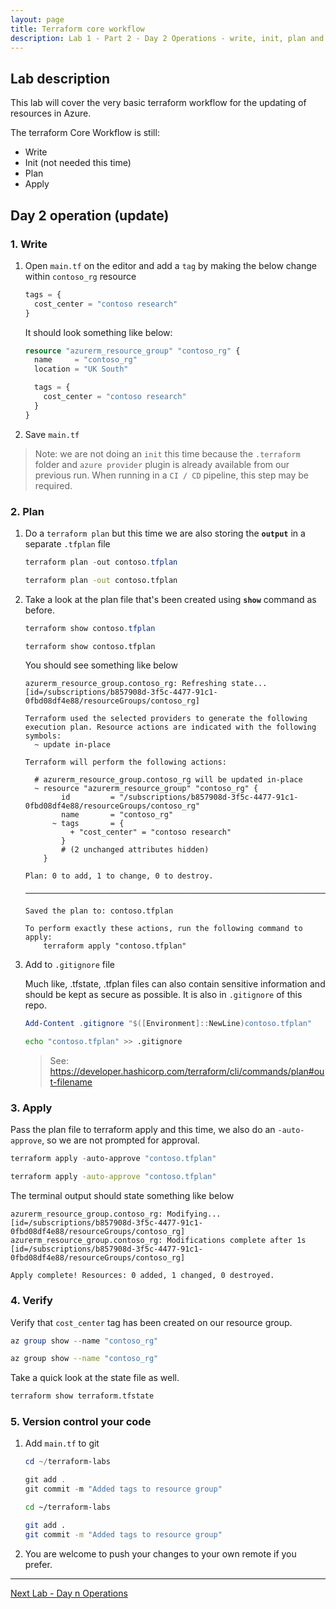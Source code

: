 ```yaml
---
layout: page
title: Terraform core workflow
description: Lab 1 - Part 2 - Day 2 Operations - write, init, plan and apply
---
```


## Lab description

This lab will cover the very basic terraform workflow for the updating of resources in Azure.

The terraform Core Workflow is still:

* Write
* Init (not needed this time)
* Plan
* Apply

## Day 2 operation (update)

### 1. Write

1. Open `main.tf` on the editor and add a `tag` by making the below change within `contoso_rg` resource

    ```terraform
    tags = {
      cost_center = "contoso research"
    }
    ```

    It should look something like below:

    ```terraform
    resource "azurerm_resource_group" "contoso_rg" {
      name     = "contoso_rg"
      location = "UK South"
    
      tags = {
        cost_center = "contoso research"
      } 
    }
    ```

1. Save `main.tf`

> Note: we are not doing an `init` this time because the `.terraform` folder and `azure provider` plugin is already available from our previous run. When running in a `CI / CD` pipeline, this step may be required.

### 2. Plan

1. Do a `terraform plan` but this time we are also storing the **`output`** in a separate `.tfplan` file

    ```powershell
    terraform plan -out contoso.tfplan
    ```

    ```bash
    terraform plan -out contoso.tfplan
    ```

1. Take a look at the plan file that's been created using **`show`** command as before.

    ```powershell
    terraform show contoso.tfplan
    ```

    ```bash
    terraform show contoso.tfplan
    ```

    You should see something like below

    ```text
    azurerm_resource_group.contoso_rg: Refreshing state... [id=/subscriptions/b857908d-3f5c-4477-91c1-0fbd08df4e88/resourceGroups/contoso_rg]
    
    Terraform used the selected providers to generate the following execution plan. Resource actions are indicated with the following symbols:
      ~ update in-place
    
    Terraform will perform the following actions:
    
      # azurerm_resource_group.contoso_rg will be updated in-place
      ~ resource "azurerm_resource_group" "contoso_rg" {
            id         = "/subscriptions/b857908d-3f5c-4477-91c1-0fbd08df4e88/resourceGroups/contoso_rg"
            name       = "contoso_rg"
          ~ tags       = {
              + "cost_center" = "contoso research"
            }
            # (2 unchanged attributes hidden)
        }
    
    Plan: 0 to add, 1 to change, 0 to destroy.
    
    ───────────────────────────────────────────────────────────────────────
    
    Saved the plan to: contoso.tfplan
    
    To perform exactly these actions, run the following command to apply:
        terraform apply "contoso.tfplan"
    ```

1. Add to `.gitignore` file

    Much like, .tfstate, .tfplan files can also contain sensitive information and should be kept as secure as possible. It is also in `.gitignore` of this repo.

    ```powershell
    Add-Content .gitignore "$([Environment]::NewLine)contoso.tfplan"
    ```

    ```bash
    echo "contoso.tfplan" >> .gitignore
    ```

    > See: <https://developer.hashicorp.com/terraform/cli/commands/plan#out-filename>

### 3. Apply

Pass the plan file to terraform apply and this time, we also do an `-auto-approve`, so we are not prompted for approval.

```powershell
terraform apply -auto-approve "contoso.tfplan"
```

```bash
terraform apply -auto-approve "contoso.tfplan"
```

The terminal output should state something like below

```text
azurerm_resource_group.contoso_rg: Modifying... [id=/subscriptions/b857908d-3f5c-4477-91c1-0fbd08df4e88/resourceGroups/contoso_rg]
azurerm_resource_group.contoso_rg: Modifications complete after 1s [id=/subscriptions/b857908d-3f5c-4477-91c1-0fbd08df4e88/resourceGroups/contoso_rg]

Apply complete! Resources: 0 added, 1 changed, 0 destroyed.
```

### 4. Verify

Verify that `cost_center` tag has been created on our resource group.

```powershell
az group show --name "contoso_rg"
```

```bash
az group show --name "contoso_rg"
```

Take a quick look at the state file as well.

```bash
terraform show terraform.tfstate
```

### 5. Version control your code

1. Add `main.tf` to git

    ```powershell
    cd ~/terraform-labs
    
    git add .
    git commit -m "Added tags to resource group"
    ```

    ```bash
    cd ~/terraform-labs
    
    git add .
    git commit -m "Added tags to resource group"
    ```

2. You are welcome to push your changes to your own remote if you prefer.

---

[Next Lab - Day n Operations](03-day-n-operations.md)

